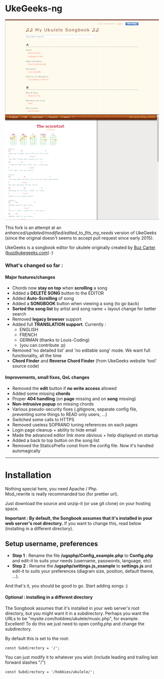 # UkeGeeks-ng

![Ukegeeks-ng](./img/screenshot.png)
![Ukegeeks-ng song](./img/screenshot2.png)

This fork is an attempt at an *enhanced/updated/modified/edited_to_fits_my_needs* version of UkeGeeks    
(since the original doesn't seems to accept pull request since early 2015).

UkeGeeks is a songbook editor for ukulele originally created by [Buz Carter](http://pizzabytheslice.com) (buz@ukegeeks.com) :)

### What's changed so far :

#### Major features/changes

- Chords now **stay on top** when **scrolling** a song
- Added a **DELETE SONG** button to the EDITOR
- Added **Auto-Scrolling** of song
- Added a **SONGBOOK** button when viewing a song (to go back)
- **Sorted the song list** by artist and song name + layout change for better search
- Removed **legacy browser** support
- Added full **TRANSLATION support**. Currently :
  - ENGLISH
  - FRENCH
  - GERMAN (thanks to Louis-Coding)
  - (you can contribute :p)
- Removed 'no detailed list' and 'no editable song' mode. We want full functionality, all the time
- **Chord Finder** and **Reverse Chord Finder** (from UkeGeeks website 'tool' source code)

#### Improvements, small fixes, QoL changes

- Removed the **edit** button if **no write access** allowed
- Added some missing **chords**
- Proper **404 handling** (on **page** missing and on **song** missing)
- **Non-intrusive popup** on missing chords
- Various pseudo-security fixes (.gitignore, separate config file, preventing some things to READ only users, ...)
- Switched some calls to HTTPS
- Removed useless SOPRANO tuning references on each pages
- Login page cleanup + ability to hide email
- Made the advanced editor link more obvious + help displayed on startup
- Added a back to top button on the song list
- Removed the StaticsPrefix const from the config file. Now it's handled automagically

_______________________________________________________
# Installation

Nothing special here, you need Apache / Php.  
Mod_rewrite is really recommanded too (for prettier url).

Just download the source and unzip-it (or use git clone) on your hosting space.

**Important : By default, the Songbook assumes that it's installed in your web server's root directory.**
If you want to change this, read below (installing in a different directory).

## Setup username, preferences

- **Step 1** : Rename the file **/ugsphp/Config_example.php** to **Config.php** and edit-it to suits your needs (username, passwords, language, etc)
- **Step 2** : Rename the **/ugsphp/settings.js_example** to **settings.js** and edit-it to suits your preferences (diagram size, position, default theme, ...).

And that's it, you should be good to go. Start adding songs :)

#### Optional : installing in a different directory
The Songbook assumes that it's installed in your web server's root directory, but you might want it in a subdirectory. Perhaps you want the URLs to be "mysite.com/hobbies/ukulele/music.php", for example. Excellent! To do this we just need to open config.php and change the subdirectory.

By default this is set to the root:

    const Subdirectory = '/';
    
You can just modify it to whatever you wish (include leading and trailing last forward slashes "/")

    const Subdirectory = '/hobbies/ukulele/';
 
